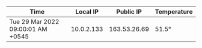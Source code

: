 | Time     | Local IP | Public IP | Temperature |
| ----------- | ----------- | ----------- | ----------- |
| Tue 29 Mar 2022 09:00:01 AM +0545      | 10.0.2.133     | 163.53.26.69  | 51.5° |
